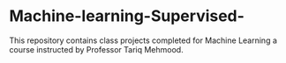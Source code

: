 # Machine-learning-Supervised-
This repository contains class projects completed for Machine Learning a course instructed by Professor Tariq Mehmood.
